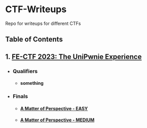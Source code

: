 # CTF-Writeups
Repo for writeups for different CTFs

## Table of Contents
## 1. [FE-CTF 2023: The UniPwnie Experience](./FE-CTF_2023)
   * ### Qualifiers
     - #### something
   * ### Finals
     - #### [A Matter of Perspective - EASY](./FE-CTF_2023/Finals/A-Matter-of-Perspective_Easy)
     - #### [A Matter of Perspective - MEDIUM](./FE-CTF_2023/Finals/A-Matter-of-Perspective_Medium)
